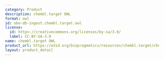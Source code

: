```yaml
---
category: Product
description: chembl.target OWL
format: owl
id: obo-db-ingest.chembl.target.owl
license:
  id: https://creativecommons.org/licenses/by-sa/3.0/
  label: CC-BY-SA-3.0
name: chembl.target OWL
product_url: https://w3id.org/biopragmatics/resources/chembl.target/chembl.target.owl
layout: product_detail
---
```

